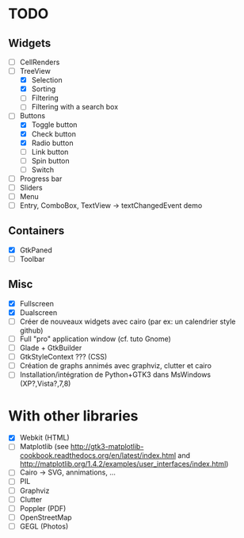 # TODO

## Widgets

- [ ] CellRenders
- [ ] TreeView
    - [x] Selection
    - [x] Sorting
    - [ ] Filtering
    - [ ] Filtering with a search box
- [ ] Buttons
    - [x] Toggle button
    - [x] Check button
    - [x] Radio button
    - [ ] Link button
    - [ ] Spin button
    - [ ] Switch
- [ ] Progress bar
- [ ] Sliders
- [ ] Menu
- [ ] Entry, ComboBox, TextView -> textChangedEvent demo

## Containers

- [x] GtkPaned
- [ ] Toolbar

## Misc

- [x] Fullscreen
- [x] Dualscreen
- [ ] Créer de nouveaux widgets avec cairo (par ex: un calendrier style github)
- [ ] Full "pro" application window (cf. tuto Gnome)
- [ ] Glade + GtkBuilder
- [ ] GtkStyleContext ??? (CSS)
- [ ] Création de graphs annimés avec graphviz, clutter et cairo
- [ ] Installation/intégration de Python+GTK3 dans MsWindows (XP?,Vista?,7,8)

# With other libraries

- [x] Webkit (HTML)
- [ ] Matplotlib (see http://gtk3-matplotlib-cookbook.readthedocs.org/en/latest/index.html and http://matplotlib.org/1.4.2/examples/user_interfaces/index.html)
- [ ] Cairo -> SVG, annimations, ...
- [ ] PIL
- [ ] Graphviz
- [ ] Clutter
- [ ] Poppler (PDF)
- [ ] OpenStreetMap
- [ ] GEGL (Photos)
